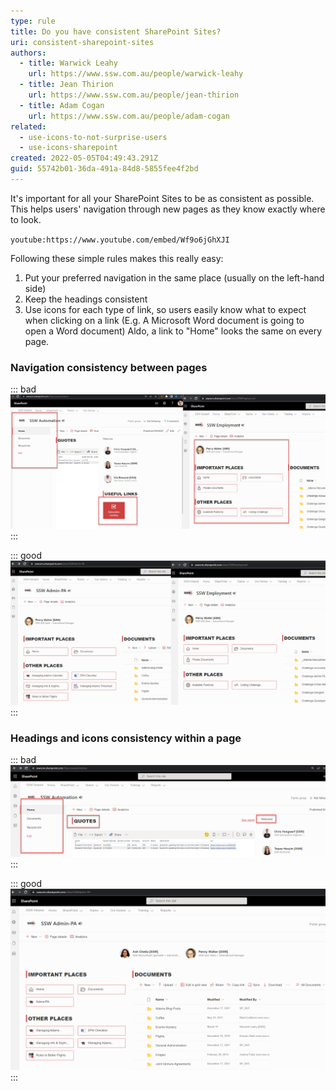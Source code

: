 ```yaml
---
type: rule
title: Do you have consistent SharePoint Sites?
uri: consistent-sharepoint-sites
authors:
  - title: Warwick Leahy
    url: https://www.ssw.com.au/people/warwick-leahy
  - title: Jean Thirion
    url: https://www.ssw.com.au/people/jean-thirion
  - title: Adam Cogan
    url: https://www.ssw.com.au/people/adam-cogan
related:
  - use-icons-to-not-surprise-users
  - use-icons-sharepoint
created: 2022-05-05T04:49:43.291Z
guid: 55742b01-36da-491a-84d8-5855fee4f2bd
---
```

It's important for all your SharePoint Sites to be as consistent as possible. This helps users' navigation through new pages as they know exactly where to look.

`youtube:https://www.youtube.com/embed/Wf9o6jGhXJI`

<!--endintro-->

Following these simple rules makes this really easy:  

1. Put your preferred navigation in the same place (usually on the left-hand side)
2. Keep the headings consistent
3. Use icons for each type of link, so users easily know what to expect when clicking on a link (E.g. A Microsoft Word document is going to open a Word document) Aldo, a link to "Home" looks the same on every page.

### Navigation consistency between pages

::: bad
![Figure: Bad example - The page on the left has totally different navigation to the page on the right](inconsistent1.png)
:::

::: good
![Figure: Good example - Both pages looking consistent - common navigation elements in the same spot](consistent.png)
:::

### Headings and icons consistency within a page

::: bad
![Figure: Bad example - There are no icons to help users on the left navigation + the headings are the different](inconsistent2.png)
:::

::: good
![Figure: Good example - Icons help users to know what files each link open on the left navigation + the headings are the same](navigation-with-webpart_1710213677027.png)
:::
